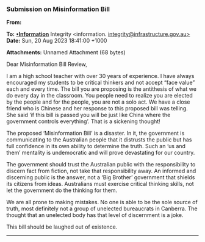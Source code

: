 ### Submission on Misinformation Bill

**From:**

**To:** **[•Information](mailto:information._integrity@infrastructure.gov.au)** Integrity <information. [integrity@infrastructure.gov.au>](mailto:information._integrity@infrastructure.gov.au)
**Date:** Sun, 20 Aug 2023 18:41:00 +1000

**Attachments:** Unnamed Attachment (68 bytes)

Dear Misinformation Bill Review,

I am a high school teacher with over 30 years of experience. I have always encouraged my students to be critical
thinkers and not accept “face value” each and every time. The bill you are proposing is the antithesis of what we do
every day in the classroom. You people need to realize you are elected by the people and for the people, you are not
a solo act. We have a close friend who is Chinese and her response to this proposed bill was telling. She said ‘if this
bill is passed you will be just like China where the government controls everything’. That is a sickening thought!

The proposed ‘Misinformation Bill’ is a disaster. In it, the government is communicating to the Australian people that it
distrusts the public but has full confidence in its own ability to determine the truth. Such an ‘us and them’ mentality is
undemocratic and will prove devastating for our country.

The government should trust the Australian public with the responsibility to discern fact from fiction, not take that
responsibility away. An informed and discerning public is the answer, not a ‘Big Brother’ government that shields its
citizens from ideas. Australians must exercise critical thinking skills, not let the government do the thinking for them.

We are all prone to making mistakes. No one is able to be the sole source of truth, most definitely not a group of
unelected bureaucrats in Canberra. The thought that an unelected body has that level of discernment is a joke.

This bill should be laughed out of existence.


-----

